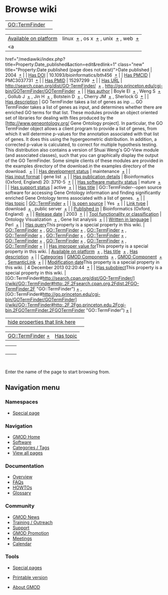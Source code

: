 



<span id="top"></span>




# <span dir="auto">Browse wiki</span>






|                                                         |     |
|---------------------------------------------------------|-----|
| [GO::TermFinder](/wiki/GO::TermFinder "GO::TermFinder") |     |

|  |  |
|----|----|
| [Available on platform](/wiki/Property%3AAvailable_on_platform "Property:Available on platform") | <span class="smwb-value">linux  <span class="smwsearch">[+](/wiki/Special%3ASearchByProperty/Available-20on-20platform/linux "Special%3ASearchByProperty/Available-20on-20platform/linux")</span></span> , <span class="smwb-value">os x  <span class="smwsearch">[+](/wiki/Special%3ASearchByProperty/Available-20on-20platform/os-20x "Special%3ASearchByProperty/Available-20on-20platform/os-20x")</span></span> , <span class="smwb-value">unix  <span class="smwsearch">[+](/wiki/Special%3ASearchByProperty/Available-20on-20platform/unix "Special%3ASearchByProperty/Available-20on-20platform/unix")</span></span> , <span class="smwb-value">web  <span class="smwsearch">[+](/wiki/Special%3ASearchByProperty/Available-20on-20platform/web "Special%3ASearchByProperty/Available-20on-20platform/web")</span></span> |
| <a
href="/mediawiki/index.php?title=Property:Date_published&amp;action=edit&amp;redlink=1"
class="new"
title="Property:Date published (page does not exist)">Date published</a> | <span class="smwb-value">2004  <span class="smwsearch">[+](/wiki/Special%3ASearchByProperty/Date-20published/2004 "Special%3ASearchByProperty/Date-20published/2004")</span></span> |
| <a
href="/mediawiki/index.php?title=Property:Has_DOI&amp;action=edit&amp;redlink=1"
class="new" title="Property:Has DOI (page does not exist)">Has DOI</a> | <span class="smwb-value">10.1093/bioinformatics/bth456  <span class="smwsearch">[+](/wiki/Special%3ASearchByProperty/Has-20DOI/10.1093-2Fbioinformatics-2Fbth456 "Special%3ASearchByProperty/Has-20DOI/10.1093-2Fbioinformatics-2Fbth456")</span></span> |
| <a
href="/mediawiki/index.php?title=Property:Has_PMCID&amp;action=edit&amp;redlink=1"
class="new"
title="Property:Has PMCID (page does not exist)">Has PMCID</a> | <span class="smwb-value">PMC3037731  <span class="smwsearch">[+](/wiki/Special%3ASearchByProperty/Has-20PMCID/PMC3037731 "Special%3ASearchByProperty/Has-20PMCID/PMC3037731")</span></span> |
| <a
href="/mediawiki/index.php?title=Property:Has_PMID&amp;action=edit&amp;redlink=1"
class="new" title="Property:Has PMID (page does not exist)">Has PMID</a> | <span class="smwb-value">15297299  <span class="smwsearch">[+](/wiki/Special%3ASearchByProperty/Has-20PMID/15297299 "Special%3ASearchByProperty/Has-20PMID/15297299")</span></span> |
| [Has URL](/wiki/Property%3AHas_URL "Property:Has URL") | <span class="smwb-value"><a href="http://search.cpan.org/dist/GO-TermFinder/" class="external"
rel="nofollow">http://search.cpan.org/dist/GO-TermFinder/</a>  <span class="smwsearch">[+](/wiki/Special%3ASearchByProperty/Has-20URL/http%3A-2F-2Fsearch.cpan.org-2Fdist-2FGO-2DTermFinder-2F "Special%3ASearchByProperty/Has-20URL/http%3A-2F-2Fsearch.cpan.org-2Fdist-2FGO-2DTermFinder-2F")</span></span> , <span class="smwb-value"><a href="http://go.princeton.edu/cgi-bin/GOTermFinder/GOTermFinder"
class="external"
rel="nofollow">http://go.princeton.edu/cgi-bin/GOTermFinder/GOTermFinder</a>  <span class="smwsearch">[+](/wiki/Special%3ASearchByProperty/Has-20URL/http%3A-2F-2Fgo.princeton.edu-2Fcgi-2Dbin-2FGOTermFinder-2FGOTermFinder "Special%3ASearchByProperty/Has-20URL/http%3A-2F-2Fgo.princeton.edu-2Fcgi-2Dbin-2FGOTermFinder-2FGOTermFinder")</span></span> |
| <a
href="/mediawiki/index.php?title=Property:Has_author&amp;action=edit&amp;redlink=1"
class="new"
title="Property:Has author (page does not exist)">Has author</a> | <span class="smwb-value">Boyle EI  <span class="smwsearch">[+](/wiki/Special%3ASearchByProperty/Has-20author/Boyle-20EI "Special%3ASearchByProperty/Has-20author/Boyle-20EI")</span></span> , <span class="smwb-value">Weng S  <span class="smwsearch">[+](/wiki/Special%3ASearchByProperty/Has-20author/Weng-20S "Special%3ASearchByProperty/Has-20author/Weng-20S")</span></span> , <span class="smwb-value">Gollub J  <span class="smwsearch">[+](/wiki/Special%3ASearchByProperty/Has-20author/Gollub-20J "Special%3ASearchByProperty/Has-20author/Gollub-20J")</span></span> , <span class="smwb-value">Jin H  <span class="smwsearch">[+](/wiki/Special%3ASearchByProperty/Has-20author/Jin-20H "Special%3ASearchByProperty/Has-20author/Jin-20H")</span></span> , <span class="smwb-value">Botstein D  <span class="smwsearch">[+](/wiki/Special%3ASearchByProperty/Has-20author/Botstein-20D "Special%3ASearchByProperty/Has-20author/Botstein-20D")</span></span> , <span class="smwb-value">Cherry JM  <span class="smwsearch">[+](/wiki/Special%3ASearchByProperty/Has-20author/Cherry-20JM "Special%3ASearchByProperty/Has-20author/Cherry-20JM")</span></span> , <span class="smwb-value">Sherlock G  <span class="smwsearch">[+](/wiki/Special%3ASearchByProperty/Has-20author/Sherlock-20G "Special%3ASearchByProperty/Has-20author/Sherlock-20G")</span></span> |
| [Has description](/wiki/Property%3AHas_description "Property:Has description") | <span class="smwb-value">GO TermFinder takes a list of genes as inp<span class="smw-highlighter" data-type="2" state="persistent" data-title="Information"><span class="smwtext"> … </span><span class="smwttcontent">GO TermFinder takes a list of genes as input, and determines whether there are enriched GO terms for that list. These modules provide an object oriented set of libraries for dealing with files produced by the \[http://www.geneontology.org/ Gene Ontology project\]. In particular, the GO TermFinder object allows a client program to provide a list of genes, from which it will determine p-values for the annotation associated with that list of genes. It does this using the hypergeometric distribution. In addition, a corrected p-value is calculated, to correct for multiple hypothesis testing. This distribution also contains a version of Shuai Weng's GO-View module (and associated classes), such that you can graphically display the output of the GO TermFinder. Some simple clients of these modules are provided in the examples directory of the download.</span></span>in the examples directory of the download.  <span class="smwsearch">[+](/mediawiki/index.php?title=Special%3ASearchByProperty&x=Has-20description%2FGO-20TermFinder-20takes-20a-20list-20of-20genes-20as-20input%2C-20and-20determines-20whether-20there-20are-20enriched-20GO-20terms-20for-20that-20list.-20These-20modules-20provide-20an-20object-20oriented-20set-20of-20libraries-20for-20dealing-20with-20files-20produced-20by-20the-20-5Bhttp%3A-2F-2Fwww.geneontology.org-2F-20Gene-20Ontology-20project-5D.-20In-20particular%2C-20the-20GO-20TermFinder-20object-20allows-20a-20client-20program-20to-20provide-20a-20list-20of-20genes%2C-20from-20which-20it-20will-20determine-20p-2Dvalues-20for-20the-20annotation-20associated-20with-20that-20list-20of-20genes.-20It-20does-20this-20using-20the-20hypergeometric-20distribution.-20In-20addition%2C-20a-20corrected-20p-2Dvalue-20is-20calculated%2C-20to-20correct-20for-20multiple-20hypothesis-20testing.-20-20This-20distribution-20also-20contains-20a-20version-20of-20Shuai-20Weng%27s-20GO-2DView-20module-20%28and-20associated-20classes%29%2C-20such-20that-20you-20can-20graphically-20display-20the-20output-20of-20the-20GO-20TermFinder.-20Some-20simple-20clients-20of-20these-20modules-20are-20provided-20in-20the-20examples-20directory-20of-20the-20download. "Special%3ASearchByProperty")</span></span> |
| [Has development status](/wiki/Property%3AHas_development_status "Property:Has development status") | <span class="smwb-value">maintenance  <span class="smwsearch">[+](/wiki/Special%3ASearchByProperty/Has-20development-20status/maintenance "Special%3ASearchByProperty/Has-20development-20status/maintenance")</span></span> |
| [Has input format](/wiki/Property%3AHas_input_format "Property:Has input format") | <span class="smwb-value">gene list  <span class="smwsearch">[+](/wiki/Special%3ASearchByProperty/Has-20input-20format/gene-20list "Special%3ASearchByProperty/Has-20input-20format/gene-20list")</span></span> |
| <a
href="/mediawiki/index.php?title=Property:Has_publication_details&amp;action=edit&amp;redlink=1"
class="new"
title="Property:Has publication details (page does not exist)">Has publication details</a> | <span class="smwb-value">Bioinformatics (Oxford, England) 20: 3710-5  <span class="smwsearch">[+](/wiki/Special%3ASearchByProperty/Has-20publication-20details/Bioinformatics-20(Oxford,-20England)-2020:-203710-2D5 "Special%3ASearchByProperty/Has-20publication-20details/Bioinformatics-20(Oxford,-20England)-2020:-203710-2D5")</span></span> |
| [Has software maturity status](/wiki/Property%3AHas_software_maturity_status "Property:Has software maturity status") | <span class="smwb-value">mature  <span class="smwsearch">[+](/wiki/Special%3ASearchByProperty/Has-20software-20maturity-20status/mature "Special%3ASearchByProperty/Has-20software-20maturity-20status/mature")</span></span> |
| [Has support status](/wiki/Property%3AHas_support_status "Property:Has support status") | <span class="smwb-value">active  <span class="smwsearch">[+](/wiki/Special%3ASearchByProperty/Has-20support-20status/active "Special%3ASearchByProperty/Has-20support-20status/active")</span></span> |
| [Has title](/wiki/Property%3AHas_title "Property:Has title") | <span class="smwb-value">GO::TermFinder--open source software for accessing Gene Ontology information and finding significantly enriched Gene Ontology terms associated with a list of genes.  <span class="smwsearch">[+](/wiki/Special%3ASearchByProperty/Has-20title/GO%3A%3ATermFinder-2D-2Dopen-20source-20software-20for-20accessing-20Gene-20Ontology-20information-20and-20finding-20significantly-20enriched-20Gene-20Ontology-20terms-20associated-20with-20a-20list-20of-20genes. "Special%3ASearchByProperty/Has-20title/GO%3A%3ATermFinder-2D-2Dopen-20source-20software-20for-20accessing-20Gene-20Ontology-20information-20and-20finding-20significantly-20enriched-20Gene-20Ontology-20terms-20associated-20with-20a-20list-20of-20genes.")</span></span> |
| [Has topic](/wiki/Property%3AHas_topic "Property:Has topic") | <span class="smwb-value">[GO::TermFinder](/wiki/GO::TermFinder "GO::TermFinder") <span class="smwbrowse">[+](/wiki/Special%3ABrowse/GO%3A%3ATermFinder "Special%3ABrowse/GO%3A%3ATermFinder")</span></span> |
| [Is open source](/wiki/Property%3AIs_open_source "Property:Is open source") | <span class="smwb-value">Yes  <span class="smwsearch">[+](/wiki/Special%3ASearchByProperty/Is-20open-20source/Yes "Special%3ASearchByProperty/Is-20open-20source/Yes")</span></span> |
| [Link type](/wiki/Property%3ALink_type "Property:Link type") | <span class="smwb-value">download  <span class="smwsearch">[+](/wiki/Special%3ASearchByProperty/Link-20type/download "Special%3ASearchByProperty/Link-20type/download")</span></span> , <span class="smwb-value">public server  <span class="smwsearch">[+](/wiki/Special%3ASearchByProperty/Link-20type/public-20server "Special%3ASearchByProperty/Link-20type/public-20server")</span></span> |
| <a
href="/mediawiki/index.php?title=Property:Published_in&amp;action=edit&amp;redlink=1"
class="new"
title="Property:Published in (page does not exist)">Published in</a> | <span class="smwb-value">Bioinformatics (Oxford, England)  <span class="smwsearch">[+](/wiki/Special%3ASearchByProperty/Published-20in/Bioinformatics-20(Oxford,-20England) "Special%3ASearchByProperty/Published-20in/Bioinformatics-20(Oxford,-20England)")</span></span> |
| [Release date](/wiki/Property%3ARelease_date "Property:Release date") | <span class="smwb-value">2003  <span class="smwsearch">[+](/wiki/Special%3ASearchByProperty/Release-20date/2003 "Special%3ASearchByProperty/Release-20date/2003")</span></span> |
| [Tool functionality or classification](/wiki/Property%3ATool_functionality_or_classification "Property:Tool functionality or classification") | <span class="smwb-value">Ontology Visualization  <span class="smwsearch">[+](/wiki/Special%3ASearchByProperty/Tool-20functionality-20or-20classification/Ontology-20Visualization "Special%3ASearchByProperty/Tool-20functionality-20or-20classification/Ontology-20Visualization")</span></span> , <span class="smwb-value">Gene list analysis  <span class="smwsearch">[+](/wiki/Special%3ASearchByProperty/Tool-20functionality-20or-20classification/Gene-20list-20analysis "Special%3ASearchByProperty/Tool-20functionality-20or-20classification/Gene-20list-20analysis")</span></span> |
| [Written in language](/wiki/Property%3AWritten_in_language "Property:Written in language") | <span class="smwb-value">Perl  <span class="smwsearch">[+](/wiki/Special%3ASearchByProperty/Written-20in-20language/Perl "Special%3ASearchByProperty/Written-20in-20language/Perl")</span></span> |
| <span class="smw-highlighter" data-type="1" state="inline" data-title="Property"><span class="smwbuiltin">[Has query](/wiki/Property:Has_query "Property:Has query")</span><span class="smwttcontent">This property is a special property in this wiki.</span></span> | <span class="smwb-value">[GO::TermFinder](/wiki/GO::TermFinder#_QUERYbc2a44509e909a9854a1ea943ca42e91 "GO::TermFinder") <span class="smwbrowse">[+](/wiki/Special%3ABrowse/GO%3A%3ATermFinder-23_QUERYbc2a44509e909a9854a1ea943ca42e91 "Special%3ABrowse/GO%3A%3ATermFinder-23 QUERYbc2a44509e909a9854a1ea943ca42e91")</span></span> , <span class="smwb-value">[GO::TermFinder](/wiki/GO::TermFinder#_QUERYb087edaa07ceb7cbedcb71dbb6270170 "GO::TermFinder") <span class="smwbrowse">[+](/wiki/Special%3ABrowse/GO%3A%3ATermFinder-23_QUERYb087edaa07ceb7cbedcb71dbb6270170 "Special%3ABrowse/GO%3A%3ATermFinder-23 QUERYb087edaa07ceb7cbedcb71dbb6270170")</span></span> , <span class="smwb-value">[GO::TermFinder](/wiki/GO::TermFinder#_QUERY950aeef0a63f519a96218a618233001e "GO::TermFinder") <span class="smwbrowse">[+](/wiki/Special%3ABrowse/GO%3A%3ATermFinder-23_QUERY950aeef0a63f519a96218a618233001e "Special%3ABrowse/GO%3A%3ATermFinder-23 QUERY950aeef0a63f519a96218a618233001e")</span></span> , <span class="smwb-value">[GO::TermFinder](/wiki/GO::TermFinder#_QUERYdfa50e7d3f171b712aad8a0e64cc670e "GO::TermFinder") <span class="smwbrowse">[+](/wiki/Special%3ABrowse/GO%3A%3ATermFinder-23_QUERYdfa50e7d3f171b712aad8a0e64cc670e "Special%3ABrowse/GO%3A%3ATermFinder-23 QUERYdfa50e7d3f171b712aad8a0e64cc670e")</span></span> , <span class="smwb-value">[GO::TermFinder](/wiki/GO::TermFinder#_QUERY4457e57c08e95c40adb29449be32c8fc "GO::TermFinder") <span class="smwbrowse">[+](/wiki/Special%3ABrowse/GO%3A%3ATermFinder-23_QUERY4457e57c08e95c40adb29449be32c8fc "Special%3ABrowse/GO%3A%3ATermFinder-23 QUERY4457e57c08e95c40adb29449be32c8fc")</span></span> , <span class="smwb-value">[GO::TermFinder](/wiki/GO::TermFinder#_QUERY23150497ea9efda26f8a79e6ec98ce92 "GO::TermFinder") <span class="smwbrowse">[+](/wiki/Special%3ABrowse/GO%3A%3ATermFinder-23_QUERY23150497ea9efda26f8a79e6ec98ce92 "Special%3ABrowse/GO%3A%3ATermFinder-23 QUERY23150497ea9efda26f8a79e6ec98ce92")</span></span> , <span class="smwb-value">[GO::TermFinder](/wiki/GO::TermFinder#_QUERY65f772ab6cd08d60360754740c98f120 "GO::TermFinder") <span class="smwbrowse">[+](/wiki/Special%3ABrowse/GO%3A%3ATermFinder-23_QUERY65f772ab6cd08d60360754740c98f120 "Special%3ABrowse/GO%3A%3ATermFinder-23 QUERY65f772ab6cd08d60360754740c98f120")</span></span> , <span class="smwb-value">[GO::TermFinder](/wiki/GO::TermFinder#_QUERY04ee54136f389df41ba135c15a290e5e "GO::TermFinder") <span class="smwbrowse">[+](/wiki/Special%3ABrowse/GO%3A%3ATermFinder-23_QUERY04ee54136f389df41ba135c15a290e5e "Special%3ABrowse/GO%3A%3ATermFinder-23 QUERY04ee54136f389df41ba135c15a290e5e")</span></span> , <span class="smwb-value">[GO::TermFinder](/wiki/GO::TermFinder#_QUERY24a48a432adfe35d56a417ab33b53f9a "GO::TermFinder") <span class="smwbrowse">[+](/wiki/Special%3ABrowse/GO%3A%3ATermFinder-23_QUERY24a48a432adfe35d56a417ab33b53f9a "Special%3ABrowse/GO%3A%3ATermFinder-23 QUERY24a48a432adfe35d56a417ab33b53f9a")</span></span> , <span class="smwb-value">[GO::TermFinder](/wiki/GO::TermFinder#_QUERY68891b49f6ac1f4b58a6a6e86fab5309 "GO::TermFinder") <span class="smwbrowse">[+](/wiki/Special%3ABrowse/GO%3A%3ATermFinder-23_QUERY68891b49f6ac1f4b58a6a6e86fab5309 "Special%3ABrowse/GO%3A%3ATermFinder-23 QUERY68891b49f6ac1f4b58a6a6e86fab5309")</span></span> |
| <span class="smw-highlighter" data-type="1" state="inline" data-title="Property"><span class="smwbuiltin">[Has improper value for](/wiki/Property:Has_improper_value_for "Property:Has improper value for")</span><span class="smwttcontent">This property is a special property in this wiki.</span></span> | <span class="smwb-value">[Available on platform](/wiki/Property%3AAvailable_on_platform "Property:Available on platform")  <span class="smwsearch">[+](/wiki/Special%3ASearchByProperty/Has-20improper-20value-20for/Available-20on-20platform "Special%3ASearchByProperty/Has-20improper-20value-20for/Available-20on-20platform")</span></span> , <span class="smwb-value">[Has title](/wiki/Property%3AHas_title "Property:Has title")  <span class="smwsearch">[+](/wiki/Special%3ASearchByProperty/Has-20improper-20value-20for/Has-20title "Special%3ASearchByProperty/Has-20improper-20value-20for/Has-20title")</span></span> , <span class="smwb-value">[Has description](/wiki/Property%3AHas_description "Property:Has description")  <span class="smwsearch">[+](/wiki/Special%3ASearchByProperty/Has-20improper-20value-20for/Has-20description "Special%3ASearchByProperty/Has-20improper-20value-20for/Has-20description")</span></span> |
| [Categories](/wiki/Special%3ACategories "Special%3ACategories") | <span class="smwb-value">[GMOD Components](/wiki/Category%3AGMOD_Components "Category%3AGMOD Components")  <span class="smwsearch">[+](/wiki/Special%3ASearchByProperty/GMOD-20Components "Special%3ASearchByProperty/GMOD-20Components")</span></span> , <span class="smwb-value">[GMOD Component](/wiki/Category%3AGMOD_Component "Category%3AGMOD Component")  <span class="smwsearch">[+](/wiki/Special%3ASearchByProperty/GMOD-20Component "Special%3ASearchByProperty/GMOD-20Component")</span></span> , <span class="smwb-value"><a
href="/mediawiki/index.php?title=Category%3ASemanticLink&amp;action=edit&amp;redlink=1"
class="new"
title="Category%3ASemanticLink (page does not exist)">SemanticLink</a>  <span class="smwsearch">[+](/wiki/Special%3ASearchByProperty/SemanticLink "Special%3ASearchByProperty/SemanticLink")</span></span> |
| <span class="smw-highlighter" data-type="1" state="inline" data-title="Property"><span class="smwbuiltin">[Modification date](/wiki/Property:Modification_date "Property:Modification date")</span><span class="smwttcontent">This property is a special property in this wiki.</span></span> | <span class="smwb-value">4 December 2013 02:20:44  <span class="smwsearch">[+](/wiki/Special%3ASearchByProperty/Modification-20date/4-20December-202013-2002:20:44 "Special%3ASearchByProperty/Modification-20date/4-20December-202013-2002:20:44")</span></span> |
| <span class="smw-highlighter" data-type="1" state="inline" data-title="Property"><span class="smwbuiltin">[Has subobject](/wiki/Property%3AHas_subobject "Property:Has subobject")</span><span class="smwttcontent">This property is a special property in this wiki.</span></span> | <span class="smwb-value">[GO::TermFinder#http://search.cpan.org/dist/GO-TermFinder/](/wiki/GO::TermFinder#http:.2F.2Fsearch.cpan.org.2Fdist.2FGO-TermFinder.2F "GO::TermFinder") <span class="smwbrowse">[+](/wiki/Special%3ABrowse/GO%3A%3ATermFinder-23http%3A-2F-2Fsearch.cpan.org-2Fdist-2FGO-2DTermFinder-2F "Special%3ABrowse/GO%3A%3ATermFinder-23http%3A-2F-2Fsearch.cpan.org-2Fdist-2FGO-2DTermFinder-2F")</span></span> , <span class="smwb-value">[GO::TermFinder#http://go.princeton.edu/cgi-bin/GOTermFinder/GOTermFinder](/wiki/GO::TermFinder#http:.2F.2Fgo.princeton.edu.2Fcgi-bin.2FGOTermFinder.2FGOTermFinder "GO::TermFinder") <span class="smwbrowse">[+](/wiki/Special%3ABrowse/GO%3A%3ATermFinder-23http%3A-2F-2Fgo.princeton.edu-2Fcgi-2Dbin-2FGOTermFinder-2FGOTermFinder "Special%3ABrowse/GO%3A%3ATermFinder-23http%3A-2F-2Fgo.princeton.edu-2Fcgi-2Dbin-2FGOTermFinder-2FGOTermFinder")</span></span> |

<span id="smw_browse_incoming"></span>

|  |  |
|----|----|
| [hide properties that link here](/mediawiki/index.php?title=Special:Browse&offset=0&dir=out&article=GO%3A%3ATermFinder)  |  |

|  |  |
|----|----|
| <span class="smwb-ivalue">[GO::TermFinder](/wiki/GO::TermFinder "GO::TermFinder") <span class="smwbrowse">[+](/wiki/Special%3ABrowse/GO%3A%3ATermFinder "Special%3ABrowse/GO%3A%3ATermFinder")</span></span> | [Has topic](/wiki/Property%3AHas_topic "Property:Has topic") |

|     |     |
|-----|-----|
|     |     |

 

Enter the name of the page to start browsing from.  








## Navigation menu



### Namespaces

- <span id="ca-nstab-special">[Special
  page](/wiki/Special%3ABrowse/GO%3A%3ATermFinder "This is a special page, you cannot edit the page itself")</span>


### 






### Navigation



- <span id="n-GMOD-Home">[GMOD Home](/wiki/Main_Page)</span>
- <span id="n-Software">[Software](/wiki/GMOD_Components)</span>
- <span id="n-Categories-.2F-Tags">[Categories /
  Tags](/wiki/Categories)</span>
- <span id="n-View-all-pages">[View all
  pages](/wiki/Special:AllPages)</span>




### Documentation



- <span id="n-Overview">[Overview](/wiki/Overview)</span>
- <span id="n-FAQs">[FAQs](/wiki/Category%3AFAQ)</span>
- <span id="n-HOWTOs">[HOWTOs](/wiki/Category%3AHOWTO)</span>
- <span id="n-Glossary">[Glossary](/wiki/Glossary)</span>




### Community



- <span id="n-GMOD-News">[GMOD News](/wiki/GMOD_News)</span>
- <span id="n-Training-.2F-Outreach">[Training /
  Outreach](/wiki/Training_and_Outreach)</span>
- <span id="n-Support">[Support](/wiki/Support)</span>
- <span id="n-GMOD-Promotion">[GMOD
  Promotion](/wiki/GMOD_Promotion)</span>
- <span id="n-Meetings">[Meetings](/wiki/Meetings)</span>
- <span id="n-Calendar">[Calendar](/wiki/Calendar)</span>




### Tools



- <span id="t-specialpages"><a href="/wiki/Special%3ASpecialPages" accesskey="q"
  title="A list of all special pages [q]">Special pages</a></span>
- <span id="t-print"><a
  href="/mediawiki/index.php?title=Special%3ABrowse/GO%3A%3ATermFinder&amp;printable=yes"
  rel="alternate" accesskey="p"
  title="Printable version of this page [p]">Printable version</a></span>





- <span id="footer-places-about">[About
  GMOD](/wiki/GMOD%3AAbout "GMOD%3AAbout")</span>

<!-- -->




